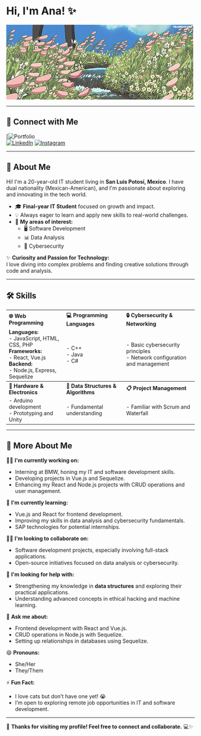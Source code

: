 # Hi, I'm Ana! ✨

![Logo](banner.gif)

---

## 🔗 Connect with Me
[![Portfolio](artissce.github.io)  
[![LinkedIn](https://img.shields.io/badge/LinkedIn-0A66C2?style=for-the-badge&logo=linkedin&logoColor=white)]([https://www.linkedin.com/](https://www.linkedin.com/in/ana-karen-cuenca-esquivel-a513302b8/))  
[![Instagram](https://img.shields.io/badge/Instagram-1DA1F2?style=for-the-badge&logo=instagram&logoColor=white)]([https://twitter.com/](https://www.instagram.com/artiss_hasher?igsh=YWtlNG1vMm9hbzJh))

---

## 👾 About Me

Hi! I'm a 20-year-old IT student living in **San Luis Potosí, Mexico**. I have dual nationality (Mexican-American), and I'm passionate about exploring and innovating in the tech world.

- 🎓 **Final-year IT Student** focused on growth and impact.  
- 💡 Always eager to learn and apply new skills to real-world challenges.  
- 🌟 **My areas of interest:**  
  - 🖥️ Software Development  
  - 📊 Data Analysis  
  - 🔐 Cybersecurity  

✨ **Curiosity and Passion for Technology:**  
I love diving into complex problems and finding creative solutions through code and analysis.

---

## 🛠 Skills

<table style="border: none; width: 100%;">
  <tr>
    <th style="text-align: left;">🌐 Web Programming</th>
    <th style="text-align: left;">💻 Programming Languages</th>
    <th style="text-align: left;">🔒 Cybersecurity & Networking</th>
  </tr>
  <tr>
    <td style="border: none;">
      <b>Languages:</b><br>
      - JavaScript, HTML, CSS, PHP<br>
      <b>Frameworks:</b><br>
      - React, Vue.js<br>
      <b>Backend:</b><br>
      - Node.js, Express, Sequelize
    </td>
    <td style="border: none;">
      - C++<br>
      - Java<br>
      - C#
    </td>
    <td style="border: none;">
      - Basic cybersecurity principles<br>
      - Network configuration and management
    </td>
  </tr>
  <tr>
    <th style="text-align: left;">🤖 Hardware & Electronics</th>
    <th style="text-align: left;">🧠 Data Structures & Algorithms</th>
    <th style="text-align: left;">📋 Project Management</th>
  </tr>
  <tr>
    <td style="border: none;">
      - Arduino development<br>
      - Prototyping and Unity
    </td>
    <td style="border: none;">
      - Fundamental understanding
    </td>
    <td style="border: none;">
      - Familiar with Scrum and Waterfall
    </td>
  </tr>
</table>

---

## 🚀 More About Me

👩‍💻 **I'm currently working on:**  
- Interning at BMW, honing my IT and software development skills.  
- Developing projects in Vue.js and Sequelize.  
- Enhancing my React and Node.js projects with CRUD operations and user management.  

🧠 **I'm currently learning:**  
- Vue.js and React for frontend development.  
- Improving my skills in data analysis and cybersecurity fundamentals.  
- SAP technologies for potential internships.  

👯‍♀️ **I'm looking to collaborate on:**  
- Software development projects, especially involving full-stack applications.  
- Open-source initiatives focused on data analysis or cybersecurity.  

🤔 **I'm looking for help with:**  
- Strengthening my knowledge in **data structures** and exploring their practical applications.  
- Understanding advanced concepts in ethical hacking and machine learning.  

💬 **Ask me about:**  
- Frontend development with React and Vue.js.  
- CRUD operations in Node.js with Sequelize.  
- Setting up relationships in databases using Sequelize.  

😄 **Pronouns:**  
- She/Her  
- They/Them  

⚡️ **Fun Fact:**  
- I love cats but don’t have one yet! 😭  
- I’m open to exploring remote job opportunities in IT and software development.  

---

🎉 **Thanks for visiting my profile! Feel free to connect and collaborate.** 💻✨
